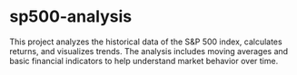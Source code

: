 # sp500-analysis
This project analyzes the historical data of the S&amp;P 500 index, calculates returns, and visualizes trends. The analysis includes moving averages and basic financial indicators to help understand market behavior over time.

